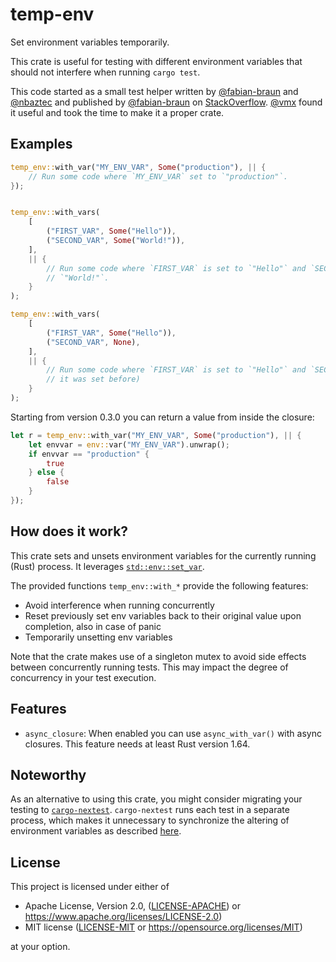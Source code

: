 temp-env
========

Set environment variables temporarily.

This crate is useful for testing with different environment variables that should not interfere when running `cargo test`.

This code started as a small test helper written by [@fabian-braun] and [@nbaztec] and published by [@fabian-braun]
on [StackOverflow]. [@vmx] found it useful and took the time to make it a proper crate.

Examples
--------

```rust
temp_env::with_var("MY_ENV_VAR", Some("production"), || {
    // Run some code where `MY_ENV_VAR` set to `"production"`.
});


temp_env::with_vars(
    [
        ("FIRST_VAR", Some("Hello")),
        ("SECOND_VAR", Some("World!")),
    ],
    || {
        // Run some code where `FIRST_VAR` is set to `"Hello"` and `SECOND_VAR` is set to
        // `"World!"`.
    }
);

temp_env::with_vars(
    [
        ("FIRST_VAR", Some("Hello")),
        ("SECOND_VAR", None),
    ],
    || {
        // Run some code where `FIRST_VAR` is set to `"Hello"` and `SECOND_VAR` is unset (even if
        // it was set before)
    }
);
```

Starting from version 0.3.0 you can return a value from inside the closure:

```rust
let r = temp_env::with_var("MY_ENV_VAR", Some("production"), || {
    let envvar = env::var("MY_ENV_VAR").unwrap();
    if envvar == "production" {
        true
    } else {
        false
    }
});
```

How does it work?
-------

This crate sets and unsets environment variables for the currently running (Rust) process. 
It leverages [`std::env::set_var`].

The provided functions `temp_env::with_*` provide the following features:
- Avoid interference when running concurrently
- Reset previously set env variables back to their original value upon completion, also in case of panic
- Temporarily unsetting env variables

Note that the crate makes use of a singleton mutex to avoid side effects between concurrently running tests.
This may impact the degree of concurrency in your test execution.

Features
--------

 - `async_closure`: When enabled you can use `async_with_var()` with async closures. This feature needs at least Rust version 1.64.

Noteworthy
----------

As an alternative to using this crate,
you might consider migrating your testing to [`cargo-nextest`](https://github.com/nextest-rs/nextest).
`cargo-nextest` runs each test in a separate process, which makes it unnecessary to synchronize the altering of environment variables
as described [here](https://nexte.st/docs/configuration/env-vars/#altering-the-environment-within-tests).

License
-------

This project is licensed under either of

 * Apache License, Version 2.0, ([LICENSE-APACHE]) or https://www.apache.org/licenses/LICENSE-2.0)
 * MIT license ([LICENSE-MIT] or https://opensource.org/licenses/MIT)

at your option.


[StackOverflow]: https://stackoverflow.com/questions/35858323/how-can-i-test-rust-methods-that-depend-on-environment-variables/67433684#67433684
[@fabian-braun]: https://github.com/fabian-braun
[@nbaztec]: https://github.com/nbaztec
[@vmx]: https://github.com/vmx
[LICENSE-APACHE]: LICENSE-APACHE
[LICENSE-MIT]: LICENSE-MIT
[`std::env::set_var`]: https://doc.rust-lang.org/std/env/fn.set_var.html
